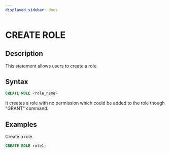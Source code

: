 ```yaml
---
displayed_sidebar: docs
---
```


# CREATE ROLE

## Description

This statement allows users to create a role.

## Syntax

```sql
CREATE ROLE <role_name>
```

It creates a role with no permission which could be added to the role though "GRANT" command.  

## Examples

 Create a role.

  ```sql
  CREATE ROLE role1;
  ```
